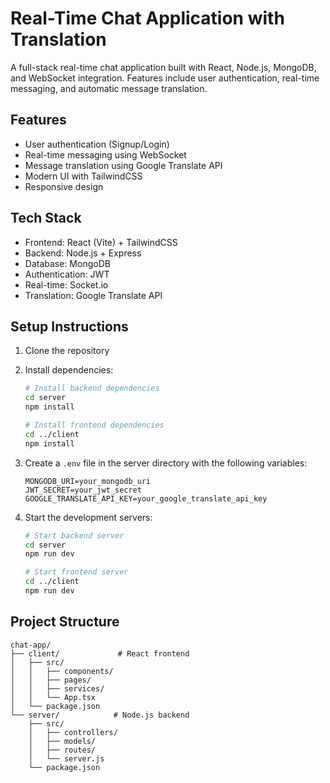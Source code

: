# Real-Time Chat Application with Translation

A full-stack real-time chat application built with React, Node.js, MongoDB, and WebSocket integration. Features include user authentication, real-time messaging, and automatic message translation.

## Features

- User authentication (Signup/Login)
- Real-time messaging using WebSocket
- Message translation using Google Translate API
- Modern UI with TailwindCSS
- Responsive design

## Tech Stack

- Frontend: React (Vite) + TailwindCSS
- Backend: Node.js + Express
- Database: MongoDB
- Authentication: JWT
- Real-time: Socket.io
- Translation: Google Translate API

## Setup Instructions

1. Clone the repository
2. Install dependencies:
   ```bash
   # Install backend dependencies
   cd server
   npm install

   # Install frontend dependencies
   cd ../client
   npm install
   ```

3. Create a `.env` file in the server directory with the following variables:
   ```
   MONGODB_URI=your_mongodb_uri
   JWT_SECRET=your_jwt_secret
   GOOGLE_TRANSLATE_API_KEY=your_google_translate_api_key
   ```

4. Start the development servers:
   ```bash
   # Start backend server
   cd server
   npm run dev

   # Start frontend server
   cd ../client
   npm run dev
   ```

## Project Structure

```
chat-app/
├── client/             # React frontend
│   ├── src/
│   │   ├── components/
│   │   ├── pages/
│   │   ├── services/
│   │   └── App.tsx
│   └── package.json
└── server/            # Node.js backend
    ├── src/
    │   ├── controllers/
    │   ├── models/
    │   ├── routes/
    │   └── server.js
    └── package.json
``` 